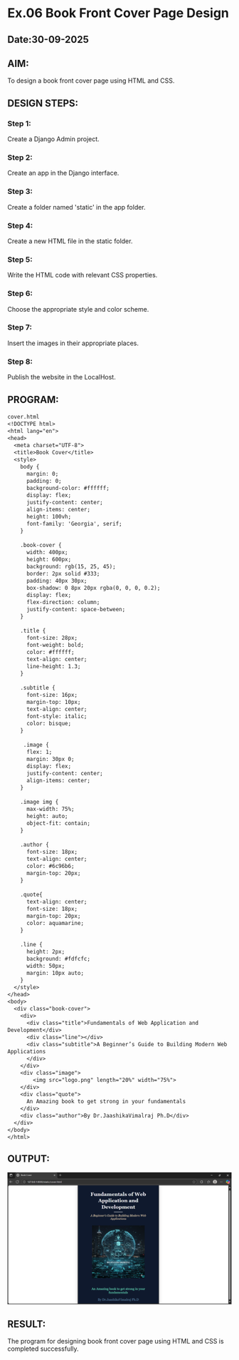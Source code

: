 # Ex.06 Book Front Cover Page Design
## Date:30-09-2025

## AIM:
To design a book front cover page using HTML and CSS.

## DESIGN STEPS:

### Step 1:
Create a Django Admin project.

### Step 2:
Create an app in the Django interface.

### Step 3:
Create a folder named 'static' in the app folder.

### Step 4:
Create a new HTML file in the static folder.

### Step 5:
Write the HTML code with relevant CSS properties.

### Step 6:
Choose the appropriate style and color scheme.

### Step 7:
Insert the images in their appropriate places.

### Step 8:
Publish the website in the LocalHost.

## PROGRAM:
```
cover.html
<!DOCTYPE html>
<html lang="en">
<head>
  <meta charset="UTF-8">
  <title>Book Cover</title>
  <style>
    body {
      margin: 0;
      padding: 0;
      background-color: #ffffff;
      display: flex;
      justify-content: center;
      align-items: center;
      height: 100vh;
      font-family: 'Georgia', serif;
    }

    .book-cover {
      width: 400px;
      height: 600px;
      background: rgb(15, 25, 45);
      border: 2px solid #333;
      padding: 40px 30px;
      box-shadow: 0 8px 20px rgba(0, 0, 0, 0.2);
      display: flex;
      flex-direction: column;
      justify-content: space-between;
    }

    .title {
      font-size: 28px;
      font-weight: bold;
      color: #ffffff;
      text-align: center;
      line-height: 1.3;
    }

    .subtitle {
      font-size: 16px;
      margin-top: 10px;
      text-align: center;
      font-style: italic;
      color: bisque;
    }

     .image {
      flex: 1;
      margin: 30px 0;
      display: flex;
      justify-content: center;
      align-items: center;
    }
    
    .image img {
      max-width: 75%;
      height: auto;
      object-fit: contain;
    }

    .author {
      font-size: 18px;
      text-align: center;
      color: #6c96b6;
      margin-top: 20px;
    }

    .quote{
      text-align: center;
      font-size: 18px;
      margin-top: 20px;
      color: aquamarine;
    }

    .line {
      height: 2px;
      background: #fdfcfc;
      width: 50px;
      margin: 10px auto;
    }
  </style>
</head>
<body>
  <div class="book-cover">
    <div>
      <div class="title">Fundamentals of Web Application and Development</div>
      <div class="line"></div>
      <div class="subtitle">A Beginner’s Guide to Building Modern Web Applications
      </div>
    </div>
    <div class="image">
        <img src="logo.png" length="20%" width="75%">
    </div>
    <div class="quote">
      An Amazing book to get strong in your fundamentals
    </div>
    <div class="author">By Dr.JaashikaVimalraj Ph.D</div>
  </div>
</body>
</html>
```


## OUTPUT:
![alt text](image.png)

## RESULT:
The program for designing book front cover page using HTML and CSS is completed successfully.
